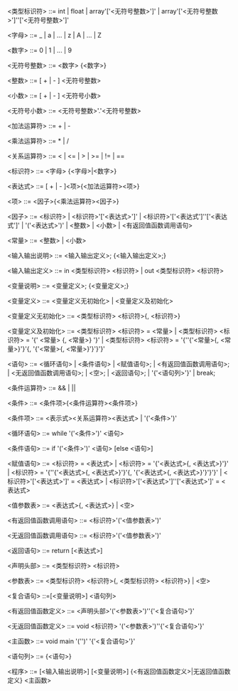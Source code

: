 <类型标识符> ::= int | float | array'['<无符号整数>']' | array'['<无符号整数>']''['<无符号整数>']'

<字母> ::= _ | a | ... | z | A | ... | Z

<数字> ::= 0 | 1 | ... | 9

<无符号整数> ::= <数字> {<数字>}

<整数> ::= [ + | - ] <无符号整数>

<小数> ::= [ + | - ] <无符号小数>

<无符号小数> ::= <无符号整数>'.'<无符号整数>

<加法运算符> ::= + | -

<乘法运算符> ::= * | /

<关系运算符> ::= < | <= | > | >= | != | ==

<标识符> ::= <字母> {<字母>|<数字>}



<表达式> ::= [ + | - ]<项>{<加法运算符><项>}

<项> ::= <因子>{<乘法运算符><因子>}

<因子> ::= <标识符> | <标识符>'['<表达式>']' | <标识符>'['<表达式']''['<表达式']' | '('<表达式>')' | <整数> | <小数> | <有返回值函数调用语句>



<常量> ::= <整数> | <小数>

<输入输出说明> ::= <输入输出定义>; {<输入输出定义>;}

<输入输出定义> ::= in <类型标识符> <标识符> | out <类型标识符> <标识符>

<变量说明> ::= <变量定义>; {<变量定义>;}

<变量定义> ::= <变量定义无初始化> | <变量定义及初始化>

<变量定义无初始化> ::= <类型标识符> <标识符>{, <标识符>}

<变量定义及初始化> ::= <类型标识符> <标识符> = <常量> | <类型标识符> <标识符> = '{' <常量> {, <常量>} '}' | <类型标识符> <标识符> = '{''{'<常量>{, <常量>}'}'{, '{'<常量>{, <常量>}'}'}'}'



<语句> ::= <循环语句> | <条件语句> | <赋值语句>; | <有返回值函数调用语句>; | <无返回值函数调用语句>; | <空>; | <返回语句>; | '{'<语句列>'}' | break;

<条件运算符> ::= && | ||

<条件> ::= <条件项>{<条件运算符><条件项>}

<条件项> ::= <表示式><关系运算符><表达式> | '('<条件>')'

<循环语句> ::= while '('<条件>')' <语句>

<条件语句> ::= if  '('<条件>')' <语句> [else <语句>]

<赋值语句> ::= <标识符> = <表达式> | <标识符> = '{'<表达式>{, <表达式>}'}' | <标识符> = '{''{'<表达式>{, <表达式>}'}'{, '{'<表达式>{, <表达式>}'}'}'}' | <标识符>'['<表达式>']' = <表达式> | <标识符>'['<表达式>']''['<表达式>']' = <表达式> 

<值参数表> ::= <表达式>{, <表达式>} | <空>

<有返回值函数调用语句> ::= <标识符>'('<值参数表>')'

<无返回值函数调用语句> ::= <标识符>'('<值参数表>')'

<返回语句> ::= return [<表达式>]



<声明头部> ::= <类型标识符> <标识符>

<参数表> ::= <类型标识符> <标识符>{, <类型标识符> <标识符>} | <空>

<复合语句> ::=[<变量说明>] <语句列>

<有返回值函数定义> ::= <声明头部>'('<参数表>')''{'<复合语句>'}'

<无返回值函数定义> ::= void <标识符> '('<参数表>')''{'<复合语句>'}'

<主函数> ::= void main '('')' '{'<复合语句>'}'

<语句列> ::= {<语句>}

<程序> ::= [<输入输出说明>] [<变量说明>] {<有返回值函数定义>|无返回值函数定义} <主函数>